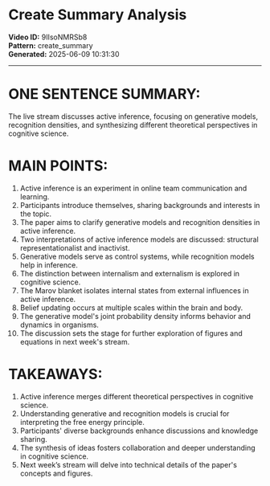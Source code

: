 # Create Summary Analysis

**Video ID:** 9IIsoNMRSb8  
**Pattern:** create_summary  
**Generated:** 2025-06-09 10:31:30  

---

# ONE SENTENCE SUMMARY:
The live stream discusses active inference, focusing on generative models, recognition densities, and synthesizing different theoretical perspectives in cognitive science.

# MAIN POINTS:
1. Active inference is an experiment in online team communication and learning.
2. Participants introduce themselves, sharing backgrounds and interests in the topic.
3. The paper aims to clarify generative models and recognition densities in active inference.
4. Two interpretations of active inference models are discussed: structural representationalist and inactivist.
5. Generative models serve as control systems, while recognition models help in inference.
6. The distinction between internalism and externalism is explored in cognitive science.
7. The Marov blanket isolates internal states from external influences in active inference.
8. Belief updating occurs at multiple scales within the brain and body.
9. The generative model's joint probability density informs behavior and dynamics in organisms.
10. The discussion sets the stage for further exploration of figures and equations in next week's stream.

# TAKEAWAYS:
1. Active inference merges different theoretical perspectives in cognitive science.
2. Understanding generative and recognition models is crucial for interpreting the free energy principle.
3. Participants' diverse backgrounds enhance discussions and knowledge sharing.
4. The synthesis of ideas fosters collaboration and deeper understanding in cognitive science.
5. Next week’s stream will delve into technical details of the paper's concepts and figures.